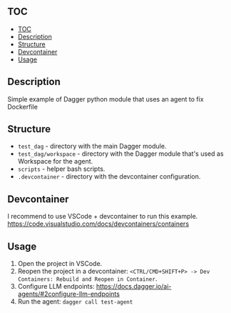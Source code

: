 ## TOC
- [TOC](#toc)
- [Description](#description)
- [Structure](#structure)
- [Devcontainer](#devcontainer)
- [Usage](#usage)

## Description
Simple example of Dagger python module that uses an agent to fix Dockerfile

## Structure

- `test_dag` - directory with the main Dagger module.
- `test_dag/workspace` - directory with the Dagger module that's used as Workspace for the agent.
- `scripts` - helper bash scripts.
- `.devcontainer` - directory with the devcontainer configuration.

## Devcontainer

I recommend to use VSCode + devcontainer to run this example.
https://code.visualstudio.com/docs/devcontainers/containers

## Usage

1. Open the project in VSCode.
2. Reopen the project in a devcontainer: `<CTRL/CMD+SHIFT+P> -> Dev Containers: Rebuild and Reopen in Container`.
3. Configure LLM endpoints: https://docs.dagger.io/ai-agents/#2configure-llm-endpoints
4. Run the agent: `dagger call test-agent`
